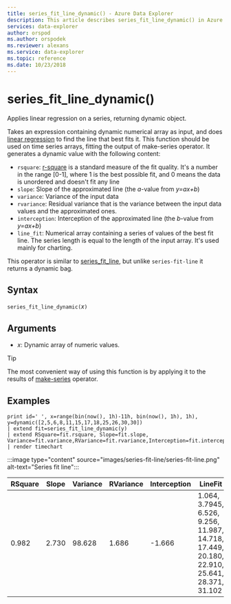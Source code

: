 ```yaml
---
title: series_fit_line_dynamic() - Azure Data Explorer
description: This article describes series_fit_line_dynamic() in Azure Data Explorer.
services: data-explorer
author: orspod
ms.author: orspodek
ms.reviewer: alexans
ms.service: data-explorer
ms.topic: reference
ms.date: 10/23/2018
---
```

# series_fit_line_dynamic()

Applies linear regression on a series, returning dynamic object.  

Takes an expression containing dynamic numerical array as input, and does [linear regression](https://en.wikipedia.org/wiki/Line_fitting) to find the line that best fits it. This function should be used on time series arrays, fitting the output of make-series operator. It generates a dynamic value with the following content:
* `rsquare`: [r-square](https://en.wikipedia.org/wiki/Coefficient_of_determination) is a standard measure of the fit quality. It's a number in the range [0-1], where 1 is the best possible fit, and 0 means the data is unordered and doesn't fit any line
* `slope`: Slope of the approximated line (the *a*-value from *y=ax+b*)
* `variance`: Variance of the input data
* `rvariance`: Residual variance that is the variance between the input data values and the approximated ones.
* `interception`: Interception of the approximated line (the *b*-value from *y=ax+b*)
* `line_fit`: Numerical array containing a series of values of the best fit line. The series length is equal to the length of the input array. It's used mainly for charting.

This operator is similar to [series_fit_line](series-fit-linefunction.md), but unlike `series-fit-line` it returns a dynamic bag.

## Syntax

`series_fit_line_dynamic(`*x*`)`

## Arguments

* *x*: Dynamic array of numeric values.

> [!TIP]
> The most convenient way of using this function is by applying it to the results of [make-series](make-seriesoperator.md) operator.

## Examples

<!-- csl: https://help.kusto.windows.net/Samples -->
```kusto
print id=' ', x=range(bin(now(), 1h)-11h, bin(now(), 1h), 1h), y=dynamic([2,5,6,8,11,15,17,18,25,26,30,30])
| extend fit=series_fit_line_dynamic(y)
| extend RSquare=fit.rsquare, Slope=fit.slope, Variance=fit.variance,RVariance=fit.rvariance,Interception=fit.interception,LineFit=fit.line_fit
| render timechart
```
 
:::image type="content" source="images/series-fit-line/series-fit-line.png" alt-text="Series fit line":::

| RSquare | Slope | Variance | RVariance | Interception | LineFit                                                                                     |
|---------|-------|----------|-----------|--------------|---------------------------------------------------------------------------------------------|
| 0.982   | 2.730 | 98.628   | 1.686     | -1.666       | 1.064, 3.7945, 6.526, 9.256, 11.987, 14.718, 17.449, 20.180, 22.910, 25.641, 28.371, 31.102 |
 
